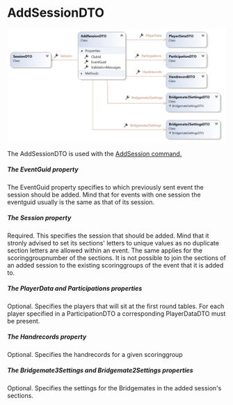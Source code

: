 # AddSessionDTO

![Image](<lib/AddSessionDTO 2.png>)

The AddSessionDTO is used with the [AddSession command. ](<Overviewofcommunication.md#OverviewOfCommands>)

##### The EventGuid property

The EventGuid property specifies to which previously sent event the session should be added. Mind that for events with one session the eventguid usually is the same as that of its session.

##### The Session property

Required. This specifies the session that should be added. Mind that it stronly advised to set its sections' letters to unique values as no duplicate section letters are allowed within an event. The same applies for the scoringgroupnumber of the sections. It is not possible to join the sections of an added session to the existing scoringgroups of the event that it is added to.

##### The PlayerData and Participations properties

Optional. Specifies the players that will sit at the first round tables. For each player specified in a ParticipationDTO a corresponding PlayerDataDTO must be present.

##### The Handrecords property

Optional. Specifies the handrecords for a given scoringgroup

##### The Bridgemate3Settings and Bridgemate2Settings properties

Optional. Specifies the settings for the Bridgemates in the added session's sections.

